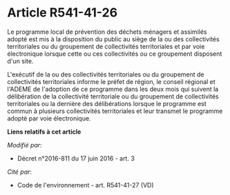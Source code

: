 # Article R541-41-26

Le  programme local de prévention des déchets ménagers et assimilés adopté  est mis à la disposition du public au siège de la
ou des collectivités  territoriales ou du groupement de collectivités territoriales et par  voie électronique lorsque cette
ou ces collectivités ou ce groupement  disposent d'un site. 

L'exécutif de la ou des  collectivités territoriales ou du groupement de collectivités  territoriales informe le préfet de
région, le conseil régional  et l'ADEME de l'adoption de ce  programme dans les deux mois qui suivent la délibération de la
collectivité territoriale ou du groupement de collectivités  territoriales ou la dernière des délibérations lorsque le
programme est  commun à plusieurs collectivités territoriales et leur transmet le  programme adopté par voie électronique.

**Liens relatifs à cet article**

_Modifié par_:

  - Décret n°2016-811 du 17 juin 2016 - art. 3

_Cité par_:

  - Code de l'environnement - art. R541-41-27 (VD)
